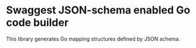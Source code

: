 # Swaggest JSON-schema enabled Go code builder

This library generates Go mapping structures defined by JSON schema.

